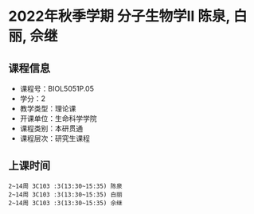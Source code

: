 # 2022年秋季学期 分子生物学II 陈泉, 白丽, 佘继






## 课程信息

- 课程号：BIOL5051P.05
- 学分：2
- 教学类型：理论课
- 开课单位：生命科学学院
- 课程类别：本研贯通
- 课程层次：研究生课程

## 上课时间

```
2~14周 3C103 :3(13:30~15:35) 陈泉
2~14周 3C103 :3(13:30~15:35) 白丽
2~14周 3C103 :3(13:30~15:35) 佘继
```

